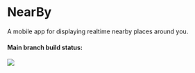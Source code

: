 # NearBy
A mobile app for displaying realtime nearby places  around you.

#### Main branch build status: 
![](https://travis-ci.org/KhaledElshamy/NearBy.svg?branch=main)
